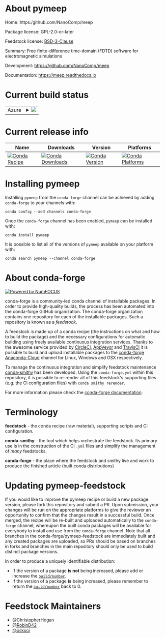 About pymeep
============

Home: https:/github.com/NanoComp/meep

Package license: GPL-2.0-or-later

Feedstock license: [BSD-3-Clause](https://github.com/conda-forge/pymeep-feedstock/blob/master/LICENSE.txt)

Summary: Free finite-difference time-domain (FDTD) software for electromagnetic simulations

Development: https://github.com/NanoComp/meep

Documentation: https://meep.readthedocs.io

Current build status
====================


<table>
    
  <tr>
    <td>Azure</td>
    <td>
      <details>
        <summary>
          <a href="https://dev.azure.com/conda-forge/feedstock-builds/_build/latest?definitionId=5697&branchName=master">
            <img src="https://dev.azure.com/conda-forge/feedstock-builds/_apis/build/status/pymeep-feedstock?branchName=master">
          </a>
        </summary>
        <table>
          <thead><tr><th>Variant</th><th>Status</th></tr></thead>
          <tbody><tr>
              <td>linux_64_mpimpichnumpy1.16python3.6.____cpython</td>
              <td>
                <a href="https://dev.azure.com/conda-forge/feedstock-builds/_build/latest?definitionId=5697&branchName=master">
                  <img src="https://dev.azure.com/conda-forge/feedstock-builds/_apis/build/status/pymeep-feedstock?branchName=master&jobName=linux&configuration=linux_64_mpimpichnumpy1.16python3.6.____cpython" alt="variant">
                </a>
              </td>
            </tr><tr>
              <td>linux_64_mpimpichnumpy1.16python3.7.____cpython</td>
              <td>
                <a href="https://dev.azure.com/conda-forge/feedstock-builds/_build/latest?definitionId=5697&branchName=master">
                  <img src="https://dev.azure.com/conda-forge/feedstock-builds/_apis/build/status/pymeep-feedstock?branchName=master&jobName=linux&configuration=linux_64_mpimpichnumpy1.16python3.7.____cpython" alt="variant">
                </a>
              </td>
            </tr><tr>
              <td>linux_64_mpimpichnumpy1.16python3.8.____cpython</td>
              <td>
                <a href="https://dev.azure.com/conda-forge/feedstock-builds/_build/latest?definitionId=5697&branchName=master">
                  <img src="https://dev.azure.com/conda-forge/feedstock-builds/_apis/build/status/pymeep-feedstock?branchName=master&jobName=linux&configuration=linux_64_mpimpichnumpy1.16python3.8.____cpython" alt="variant">
                </a>
              </td>
            </tr><tr>
              <td>linux_64_mpimpichnumpy1.19python3.9.____cpython</td>
              <td>
                <a href="https://dev.azure.com/conda-forge/feedstock-builds/_build/latest?definitionId=5697&branchName=master">
                  <img src="https://dev.azure.com/conda-forge/feedstock-builds/_apis/build/status/pymeep-feedstock?branchName=master&jobName=linux&configuration=linux_64_mpimpichnumpy1.19python3.9.____cpython" alt="variant">
                </a>
              </td>
            </tr><tr>
              <td>linux_64_mpinompinumpy1.16python3.6.____cpython</td>
              <td>
                <a href="https://dev.azure.com/conda-forge/feedstock-builds/_build/latest?definitionId=5697&branchName=master">
                  <img src="https://dev.azure.com/conda-forge/feedstock-builds/_apis/build/status/pymeep-feedstock?branchName=master&jobName=linux&configuration=linux_64_mpinompinumpy1.16python3.6.____cpython" alt="variant">
                </a>
              </td>
            </tr><tr>
              <td>linux_64_mpinompinumpy1.16python3.7.____cpython</td>
              <td>
                <a href="https://dev.azure.com/conda-forge/feedstock-builds/_build/latest?definitionId=5697&branchName=master">
                  <img src="https://dev.azure.com/conda-forge/feedstock-builds/_apis/build/status/pymeep-feedstock?branchName=master&jobName=linux&configuration=linux_64_mpinompinumpy1.16python3.7.____cpython" alt="variant">
                </a>
              </td>
            </tr><tr>
              <td>linux_64_mpinompinumpy1.16python3.8.____cpython</td>
              <td>
                <a href="https://dev.azure.com/conda-forge/feedstock-builds/_build/latest?definitionId=5697&branchName=master">
                  <img src="https://dev.azure.com/conda-forge/feedstock-builds/_apis/build/status/pymeep-feedstock?branchName=master&jobName=linux&configuration=linux_64_mpinompinumpy1.16python3.8.____cpython" alt="variant">
                </a>
              </td>
            </tr><tr>
              <td>linux_64_mpinompinumpy1.19python3.9.____cpython</td>
              <td>
                <a href="https://dev.azure.com/conda-forge/feedstock-builds/_build/latest?definitionId=5697&branchName=master">
                  <img src="https://dev.azure.com/conda-forge/feedstock-builds/_apis/build/status/pymeep-feedstock?branchName=master&jobName=linux&configuration=linux_64_mpinompinumpy1.19python3.9.____cpython" alt="variant">
                </a>
              </td>
            </tr><tr>
              <td>osx_64_mpimpichnumpy1.16python3.6.____cpython</td>
              <td>
                <a href="https://dev.azure.com/conda-forge/feedstock-builds/_build/latest?definitionId=5697&branchName=master">
                  <img src="https://dev.azure.com/conda-forge/feedstock-builds/_apis/build/status/pymeep-feedstock?branchName=master&jobName=osx&configuration=osx_64_mpimpichnumpy1.16python3.6.____cpython" alt="variant">
                </a>
              </td>
            </tr><tr>
              <td>osx_64_mpimpichnumpy1.16python3.7.____cpython</td>
              <td>
                <a href="https://dev.azure.com/conda-forge/feedstock-builds/_build/latest?definitionId=5697&branchName=master">
                  <img src="https://dev.azure.com/conda-forge/feedstock-builds/_apis/build/status/pymeep-feedstock?branchName=master&jobName=osx&configuration=osx_64_mpimpichnumpy1.16python3.7.____cpython" alt="variant">
                </a>
              </td>
            </tr><tr>
              <td>osx_64_mpimpichnumpy1.16python3.8.____cpython</td>
              <td>
                <a href="https://dev.azure.com/conda-forge/feedstock-builds/_build/latest?definitionId=5697&branchName=master">
                  <img src="https://dev.azure.com/conda-forge/feedstock-builds/_apis/build/status/pymeep-feedstock?branchName=master&jobName=osx&configuration=osx_64_mpimpichnumpy1.16python3.8.____cpython" alt="variant">
                </a>
              </td>
            </tr><tr>
              <td>osx_64_mpimpichnumpy1.19python3.9.____cpython</td>
              <td>
                <a href="https://dev.azure.com/conda-forge/feedstock-builds/_build/latest?definitionId=5697&branchName=master">
                  <img src="https://dev.azure.com/conda-forge/feedstock-builds/_apis/build/status/pymeep-feedstock?branchName=master&jobName=osx&configuration=osx_64_mpimpichnumpy1.19python3.9.____cpython" alt="variant">
                </a>
              </td>
            </tr><tr>
              <td>osx_64_mpinompinumpy1.16python3.6.____cpython</td>
              <td>
                <a href="https://dev.azure.com/conda-forge/feedstock-builds/_build/latest?definitionId=5697&branchName=master">
                  <img src="https://dev.azure.com/conda-forge/feedstock-builds/_apis/build/status/pymeep-feedstock?branchName=master&jobName=osx&configuration=osx_64_mpinompinumpy1.16python3.6.____cpython" alt="variant">
                </a>
              </td>
            </tr><tr>
              <td>osx_64_mpinompinumpy1.16python3.7.____cpython</td>
              <td>
                <a href="https://dev.azure.com/conda-forge/feedstock-builds/_build/latest?definitionId=5697&branchName=master">
                  <img src="https://dev.azure.com/conda-forge/feedstock-builds/_apis/build/status/pymeep-feedstock?branchName=master&jobName=osx&configuration=osx_64_mpinompinumpy1.16python3.7.____cpython" alt="variant">
                </a>
              </td>
            </tr><tr>
              <td>osx_64_mpinompinumpy1.16python3.8.____cpython</td>
              <td>
                <a href="https://dev.azure.com/conda-forge/feedstock-builds/_build/latest?definitionId=5697&branchName=master">
                  <img src="https://dev.azure.com/conda-forge/feedstock-builds/_apis/build/status/pymeep-feedstock?branchName=master&jobName=osx&configuration=osx_64_mpinompinumpy1.16python3.8.____cpython" alt="variant">
                </a>
              </td>
            </tr><tr>
              <td>osx_64_mpinompinumpy1.19python3.9.____cpython</td>
              <td>
                <a href="https://dev.azure.com/conda-forge/feedstock-builds/_build/latest?definitionId=5697&branchName=master">
                  <img src="https://dev.azure.com/conda-forge/feedstock-builds/_apis/build/status/pymeep-feedstock?branchName=master&jobName=osx&configuration=osx_64_mpinompinumpy1.19python3.9.____cpython" alt="variant">
                </a>
              </td>
            </tr>
          </tbody>
        </table>
      </details>
    </td>
  </tr>
</table>

Current release info
====================

| Name | Downloads | Version | Platforms |
| --- | --- | --- | --- |
| [![Conda Recipe](https://img.shields.io/badge/recipe-pymeep-green.svg)](https://anaconda.org/conda-forge/pymeep) | [![Conda Downloads](https://img.shields.io/conda/dn/conda-forge/pymeep.svg)](https://anaconda.org/conda-forge/pymeep) | [![Conda Version](https://img.shields.io/conda/vn/conda-forge/pymeep.svg)](https://anaconda.org/conda-forge/pymeep) | [![Conda Platforms](https://img.shields.io/conda/pn/conda-forge/pymeep.svg)](https://anaconda.org/conda-forge/pymeep) |

Installing pymeep
=================

Installing `pymeep` from the `conda-forge` channel can be achieved by adding `conda-forge` to your channels with:

```
conda config --add channels conda-forge
```

Once the `conda-forge` channel has been enabled, `pymeep` can be installed with:

```
conda install pymeep
```

It is possible to list all of the versions of `pymeep` available on your platform with:

```
conda search pymeep --channel conda-forge
```


About conda-forge
=================

[![Powered by NumFOCUS](https://img.shields.io/badge/powered%20by-NumFOCUS-orange.svg?style=flat&colorA=E1523D&colorB=007D8A)](http://numfocus.org)

conda-forge is a community-led conda channel of installable packages.
In order to provide high-quality builds, the process has been automated into the
conda-forge GitHub organization. The conda-forge organization contains one repository
for each of the installable packages. Such a repository is known as a *feedstock*.

A feedstock is made up of a conda recipe (the instructions on what and how to build
the package) and the necessary configurations for automatic building using freely
available continuous integration services. Thanks to the awesome service provided by
[CircleCI](https://circleci.com/), [AppVeyor](https://www.appveyor.com/)
and [TravisCI](https://travis-ci.com/) it is possible to build and upload installable
packages to the [conda-forge](https://anaconda.org/conda-forge)
[Anaconda-Cloud](https://anaconda.org/) channel for Linux, Windows and OSX respectively.

To manage the continuous integration and simplify feedstock maintenance
[conda-smithy](https://github.com/conda-forge/conda-smithy) has been developed.
Using the ``conda-forge.yml`` within this repository, it is possible to re-render all of
this feedstock's supporting files (e.g. the CI configuration files) with ``conda smithy rerender``.

For more information please check the [conda-forge documentation](https://conda-forge.org/docs/).

Terminology
===========

**feedstock** - the conda recipe (raw material), supporting scripts and CI configuration.

**conda-smithy** - the tool which helps orchestrate the feedstock.
                   Its primary use is in the construction of the CI ``.yml`` files
                   and simplify the management of *many* feedstocks.

**conda-forge** - the place where the feedstock and smithy live and work to
                  produce the finished article (built conda distributions)


Updating pymeep-feedstock
=========================

If you would like to improve the pymeep recipe or build a new
package version, please fork this repository and submit a PR. Upon submission,
your changes will be run on the appropriate platforms to give the reviewer an
opportunity to confirm that the changes result in a successful build. Once
merged, the recipe will be re-built and uploaded automatically to the
`conda-forge` channel, whereupon the built conda packages will be available for
everybody to install and use from the `conda-forge` channel.
Note that all branches in the conda-forge/pymeep-feedstock are
immediately built and any created packages are uploaded, so PRs should be based
on branches in forks and branches in the main repository should only be used to
build distinct package versions.

In order to produce a uniquely identifiable distribution:
 * If the version of a package **is not** being increased, please add or increase
   the [``build/number``](https://conda.io/docs/user-guide/tasks/build-packages/define-metadata.html#build-number-and-string).
 * If the version of a package **is** being increased, please remember to return
   the [``build/number``](https://conda.io/docs/user-guide/tasks/build-packages/define-metadata.html#build-number-and-string)
   back to 0.

Feedstock Maintainers
=====================

* [@ChristopherHogan](https://github.com/ChristopherHogan/)
* [@RobinD42](https://github.com/RobinD42/)
* [@oskooi](https://github.com/oskooi/)

